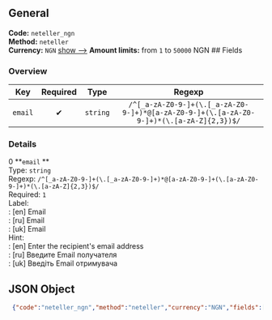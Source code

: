 ## General 
**Code:** `neteller_ngn`  
**Method:** `neteller`  
**Currency:** `NGN` [show -->]() 
**Amount limits:** from `1`  to `50000`  NGN ## Fields 
### Overview 
|Key|Required|Type|Regexp| 
|:---:|:---:|:---:|:---:| 
|`email` |✔ |`string` |`/^[_a-zA-Z0-9-]+(\.[_a-zA-Z0-9-]+)*@[a-zA-Z0-9-]+(\.[a-zA-Z0-9-]+)*(\.[a-zA-Z]{2,3})$/` | 
 
### Details 
0 **`email` **  
Type: `string`  
Regexp: `/^[_a-zA-Z0-9-]+(\.[_a-zA-Z0-9-]+)*@[a-zA-Z0-9-]+(\.[a-zA-Z0-9-]+)*(\.[a-zA-Z]{2,3})$/`  
Required: `1`  
Label:  
: [en] Email  
: [ru] Email  
: [uk] Email  
Hint:  
: [en] Enter the recipient's email address  
: [ru] Введите Email получателя  
: [uk] Введiть Email отримувача  
## JSON Object 
```json
 {"code":"neteller_ngn","method":"neteller","currency":"NGN","fields":[{"key":"email","type":"string","label":{"en":"Email","ru":"Email","uk":"Email"},"hint":{"en":"Enter the recipient's email address","ru":"\u0412\u0432\u0435\u0434\u0438\u0442\u0435 Email \u043f\u043e\u043b\u0443\u0447\u0430\u0442\u0435\u043b\u044f","uk":"\u0412\u0432\u0435\u0434i\u0442\u044c Email \u043e\u0442\u0440\u0438\u043c\u0443\u0432\u0430\u0447\u0430"},"regexp":"\/^[_a-zA-Z0-9-]+(\\.[_a-zA-Z0-9-]+)*@[a-zA-Z0-9-]+(\\.[a-zA-Z0-9-]+)*(\\.[a-zA-Z]{2,3})$\/","required":true,"position":1}],"amount_min":1,"amount_max":50000}```  
